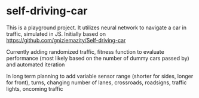 # self-driving-car

This is a playground project. It utilizes neural network to navigate a car in traffic, simulated in JS. Initially based on https://github.com/gniziemazity/Self-driving-car

Currently adding randomized traffic, fitness function to evaluate performance (most likely based on the number of dummy cars passed by) and automated iteration

In long term planning to add variable sensor range (shorter for sides, longer for front), turns, changing number of lanes, crossroads, roadsigns, traffic lights, oncoming traffic
